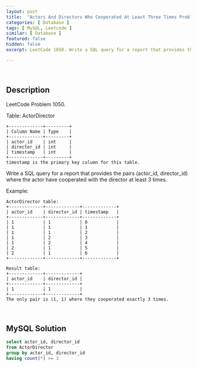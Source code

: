 ```yaml
---
layout: post
title:  "Actors And Directors Who Cooperated At Least Three Times Problem"
categories: [ Database ]
tags: [ MySQL, Leetcode ]
similar: [ Database ]
featured: false
hidden: false
excerpt: LeetCode 1050. Write a SQL query for a report that provides the pairs (actor_id, director_id) where the actor have cooperated with the director at least 3 times.

---
```


<br />

## Description

LeetCode Problem 1050. 

Table: ActorDirector

```
+-------------+---------+
| Column Name | Type    |
+-------------+---------+
| actor_id    | int     |
| director_id | int     |
| timestamp   | int     |
+-------------+---------+
timestamp is the primary key column for this table.
```

Write a SQL query for a report that provides the pairs (actor_id, director_id) where the actor have cooperated with the director at least 3 times.

Example:

```
ActorDirector table:
+-------------+-------------+-------------+
| actor_id    | director_id | timestamp   |
+-------------+-------------+-------------+
| 1           | 1           | 0           |
| 1           | 1           | 1           |
| 1           | 1           | 2           |
| 1           | 2           | 3           |
| 1           | 2           | 4           |
| 2           | 1           | 5           |
| 2           | 1           | 6           |
+-------------+-------------+-------------+

Result table:
+-------------+-------------+
| actor_id    | director_id |
+-------------+-------------+
| 1           | 1           |
+-------------+-------------+
The only pair is (1, 1) where they cooperated exactly 3 times.
```

<br />

## MySQL Solution


```sql
select actor_id, director_id
from ActorDirector
group by actor_id, director_id
having count(*) >= 3
```
